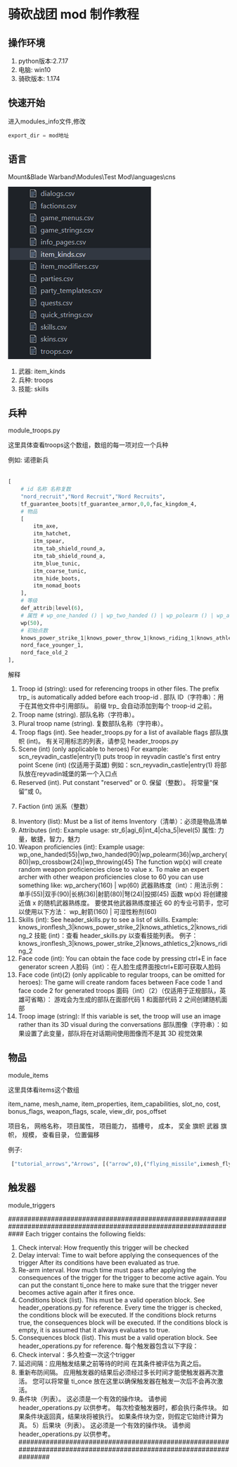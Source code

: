 # 骑砍战团 mod 制作教程

## 操作环境

1. python版本:2.7.17
2. 电脑: win10
3. 骑砍版本: 1.174

## 快速开始

进入modules_info文件,修改

```py
export_dir = mod地址
```

## 语言

Mount&Blade Warband\Modules\Test Mod\languages\cns

![](2023-01-22-17-23-55.png)

1. 武器: item_kinds
2. 兵种: troops
3. 技能: skills

## 兵种

module_troops.py

这里具体查看troops这个数组，数组的每一项对应一个兵种

例如: 诺德新兵

```py

[   
    # id 名称 名称复数
    "nord_recruit","Nord Recruit","Nord Recruits",
    tf_guarantee_boots|tf_guarantee_armor,0,0,fac_kingdom_4,
    # 物品
    [
        itm_axe,
        itm_hatchet,
        itm_spear,
        itm_tab_shield_round_a,
        itm_tab_shield_round_a,
        itm_blue_tunic,
        itm_coarse_tunic,
        itm_hide_boots,
        itm_nomad_boots
    ],
    # 等级
    def_attrib|level(6),
    # 属性 # wp_one_handed () | wp_two_handed () | wp_polearm () | wp_archery () | wp_crossbow () | wp_throwing ()
    wp(50),
    # 初始点数
    knows_power_strike_1|knows_power_throw_1|knows_riding_1|knows_athletics_1,
    nord_face_younger_1, 
    nord_face_old_2
],
```

解释

1. Troop id (string): used for referencing troops in other files. The prefix trp_ is automatically added before each troop-id .
部队 ID（字符串）：用于在其他文件中引用部队。 前缀 trp_ 会自动添加到每个 troop-id 之前。
2. Troop name (string).
部队名称（字符串）。
3. Plural troop name (string).
复数部队名称（字符串）。
4. Troop flags (int). See header_troops.py for a list of available flags
部队旗帜 (int)。 有关可用标志的列表，请参见 header_troops.py
5. Scene (int) (only applicable to heroes) For example: scn_reyvadin_castle|entry(1) puts troop in reyvadin castle's first entry point
Scene (int) (仅适用于英雄) 例如：scn_reyvadin_castle|entry(1) 将部队放在reyvadin城堡的第一个入口点
6. Reserved (int). Put constant "reserved" or 0.
保留（整数）。 将常量“保留”或 0。
7) Faction (int)
派系（整数）
8. Inventory (list): Must be a list of items
Inventory（清单）：必须是物品清单
9. Attributes (int): Example usage:
           str_6|agi_6|int_4|cha_5|level(5)
属性: 力量，敏捷，智力，魅力
10. Weapon proficiencies (int): Example usage:
           wp_one_handed(55)|wp_two_handed(90)|wp_polearm(36)|wp_archery(80)|wp_crossbow(24)|wp_throwing(45)
     The function wp(x) will create random weapon proficiencies close to value x.
     To make an expert archer with other weapon proficiencies close to 60 you can use something like:
           wp_archery(160) | wp(60)
武器熟练度（int）：用法示例：
            单手(55)|双手(90)|长柄(36)|射箭(80)|弩(24)|投掷(45)
      函数 wp(x) 将创建接近值 x 的随机武器熟练度。
      要使其他武器熟练度接近 60 的专业弓箭手，您可以使用以下方法：
            wp_射箭(160) | 可湿性粉剂(60)
11. Skills (int): See header_skills.py to see a list of skills. Example:
           knows_ironflesh_3|knows_power_strike_2|knows_athletics_2|knows_riding_2
技能 (int)：查看 header_skills.py 以查看技能列表。 例子：
            knows_ironflesh_3|knows_power_strike_2|knows_athletics_2|knows_riding_2
12. Face code (int): You can obtain the face code by pressing ctrl+E in face generator screen
人脸码（int）：在人脸生成界面按ctrl+E即可获取人脸码
13. Face code (int)(2) (only applicable to regular troops, can be omitted for heroes):
     The game will create random faces between Face code 1 and face code 2 for generated troops
面码（int）（2）（仅适用于正规部队，英雄可省略）：
      游戏会为生成的部队在面部代码 1 和面部代码 2 之间创建随机面部
14. Troop image (string): If this variable is set, the troop will use an image rather than its 3D visual during the conversations
部队图像（字符串）：如果设置了此变量，部队将在对话期间使用图像而不是其 3D 视觉效果

## 物品

module_items

这里具体看items这个数组

item_name, mesh_name, item_properties, item_capabilities, slot_no, cost, bonus_flags, weapon_flags, scale, view_dir, pos_offset

项目名，
网格名称，
项目属性，
项目能力，
插槽号，
成本，
奖金
旗帜
武器
旗帜，
规模，
查看目录，
位置偏移

例子:

```py
 ["tutorial_arrows","Arrows", [("arrow",0),("flying_missile",ixmesh_flying_ammo),("quiver", ixmesh_carry)], itp_type_arrows, itcf_carry_quiver_back, 0,weight(3)|abundance(160)|weapon_length(95)|thrust_damage(0,pierce)|max_ammo(20),imodbits_missile],
```

## 触发器

module_triggers

####################################################################################################################
  Each trigger contains the following fields:
 1) Check interval: How frequently this trigger will be checked
 2) Delay interval: Time to wait before applying the consequences of the trigger
    After its conditions have been evaluated as true.
 3) Re-arm interval. How much time must pass after applying the consequences of the trigger for the trigger to become active again.
    You can put the constant ti_once here to make sure that the trigger never becomes active again after it fires once.
 4) Conditions block (list). This must be a valid operation block. See header_operations.py for reference.
    Every time the trigger is checked, the conditions block will be executed.
    If the conditions block returns true, the consequences block will be executed.
    If the conditions block is empty, it is assumed that it always evaluates to true.
 5) Consequences block (list). This must be a valid operation block. See header_operations.py for reference. 
每个触发器包含以下字段：
  1) Check interval：多久检查一次这个trigger
  2) 延迟间隔：应用触发结果之前等待的时间
     在其条件被评估为真之后。
  3) 重新布防间隔。 应用触发器的结果后必须经过多长时间才能使触发器再次激活。
     您可以将常量 ti_once 放在这里以确保触发器在触发一次后不会再次激活。
  4) 条件块（列表）。 这必须是一个有效的操作块。 请参阅 header_operations.py 以供参考。
     每次检查触发器时，都会执行条件块。
     如果条件块返回真，结果块将被执行。
     如果条件块为空，则假定它始终计算为真。
  5）后果块（列表）。 这必须是一个有效的操作块。 请参阅 header_operations.py 以供参考。
####################################################################################################################

